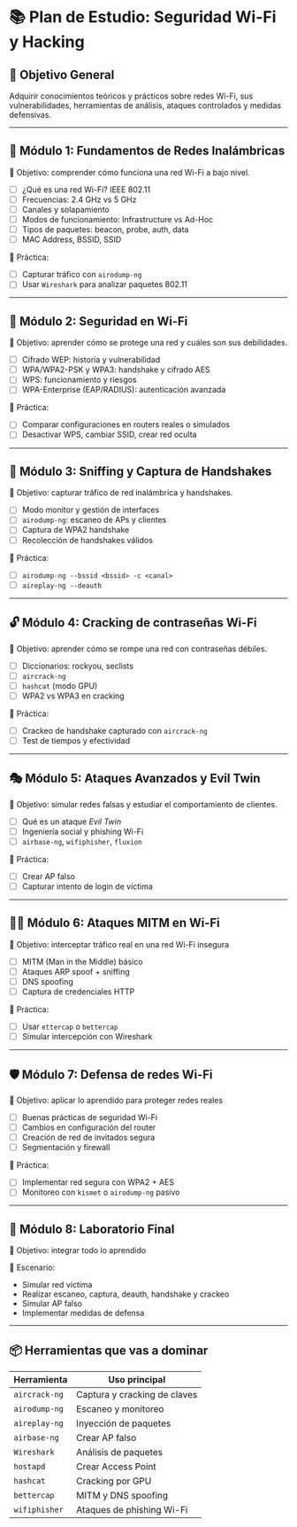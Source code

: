 # 📚 Plan de Estudio: Seguridad Wi-Fi y Hacking

## 🎯 Objetivo General
Adquirir conocimientos teóricos y prácticos sobre redes Wi-Fi, sus vulnerabilidades, herramientas de análisis, ataques controlados y medidas defensivas.

---

## 🧩 Módulo 1: Fundamentos de Redes Inalámbricas
🔹 Objetivo: comprender cómo funciona una red Wi-Fi a bajo nivel.

- [ ] ¿Qué es una red Wi-Fi? IEEE 802.11
- [ ] Frecuencias: 2.4 GHz vs 5 GHz
- [ ] Canales y solapamiento
- [ ] Modos de funcionamiento: Infrastructure vs Ad-Hoc
- [ ] Tipos de paquetes: beacon, probe, auth, data
- [ ] MAC Address, BSSID, SSID

📌 Práctica:
- [ ] Capturar tráfico con `airodump-ng`
- [ ] Usar `Wireshark` para analizar paquetes 802.11

---

## 🔐 Módulo 2: Seguridad en Wi-Fi
🔹 Objetivo: aprender cómo se protege una red y cuáles son sus debilidades.

- [ ] Cifrado WEP: historia y vulnerabilidad
- [ ] WPA/WPA2-PSK y WPA3: handshake y cifrado AES
- [ ] WPS: funcionamiento y riesgos
- [ ] WPA-Enterprise (EAP/RADIUS): autenticación avanzada

📌 Práctica:
- [ ] Comparar configuraciones en routers reales o simulados
- [ ] Desactivar WPS, cambiar SSID, crear red oculta

---

## 🧪 Módulo 3: Sniffing y Captura de Handshakes
🔹 Objetivo: capturar tráfico de red inalámbrica y handshakes.

- [ ] Modo monitor y gestión de interfaces
- [ ] `airodump-ng`: escaneo de APs y clientes
- [ ] Captura de WPA2 handshake
- [ ] Recolección de handshakes válidos

📌 Práctica:
- [ ] `airodump-ng --bssid <bssid> -c <canal>`
- [ ] `aireplay-ng --deauth`

---

## 🔓 Módulo 4: Cracking de contraseñas Wi-Fi
🔹 Objetivo: aprender cómo se rompe una red con contraseñas débiles.

- [ ] Diccionarios: rockyou, seclists
- [ ] `aircrack-ng`
- [ ] `hashcat` (modo GPU)
- [ ] WPA2 vs WPA3 en cracking

📌 Práctica:
- [ ] Crackeo de handshake capturado con `aircrack-ng`
- [ ] Test de tiempos y efectividad

---

## 🎭 Módulo 5: Ataques Avanzados y Evil Twin
🔹 Objetivo: simular redes falsas y estudiar el comportamiento de clientes.

- [ ] Qué es un ataque *Evil Twin*
- [ ] Ingeniería social y phishing Wi-Fi
- [ ] `airbase-ng`, `wifiphisher`, `fluxion`

📌 Práctica:
- [ ] Crear AP falso
- [ ] Capturar intento de login de víctima

---

## 🧑‍💻 Módulo 6: Ataques MITM en Wi-Fi
🔹 Objetivo: interceptar tráfico real en una red Wi-Fi insegura

- [ ] MITM (Man in the Middle) básico
- [ ] Ataques ARP spoof + sniffing
- [ ] DNS spoofing
- [ ] Captura de credenciales HTTP

📌 Práctica:
- [ ] Usar `ettercap` o `bettercap`
- [ ] Simular intercepción con Wireshark

---

## 🛡️ Módulo 7: Defensa de redes Wi-Fi
🔹 Objetivo: aplicar lo aprendido para proteger redes reales

- [ ] Buenas prácticas de seguridad Wi-Fi
- [ ] Cambios en configuración del router
- [ ] Creación de red de invitados segura
- [ ] Segmentación y firewall

📌 Práctica:
- [ ] Implementar red segura con WPA2 + AES
- [ ] Monitoreo con `kismet` o `airodump-ng` pasivo

---

## 🏁 Módulo 8: Laboratorio Final
🔹 Objetivo: integrar todo lo aprendido

📌 Escenario:
- Simular red víctima
- Realizar escaneo, captura, deauth, handshake y crackeo
- Simular AP falso
- Implementar medidas de defensa

---

## 📦 Herramientas que vas a dominar

| Herramienta     | Uso principal                  |
|------------------|-------------------------------|
| `aircrack-ng`    | Captura y cracking de claves  |
| `airodump-ng`    | Escaneo y monitoreo           |
| `aireplay-ng`    | Inyección de paquetes         |
| `airbase-ng`     | Crear AP falso                |
| `Wireshark`      | Análisis de paquetes          |
| `hostapd`        | Crear Access Point            |
| `hashcat`        | Cracking por GPU              |
| `bettercap`      | MITM y DNS spoofing           |
| `wifiphisher`    | Ataques de phishing Wi-Fi     |


